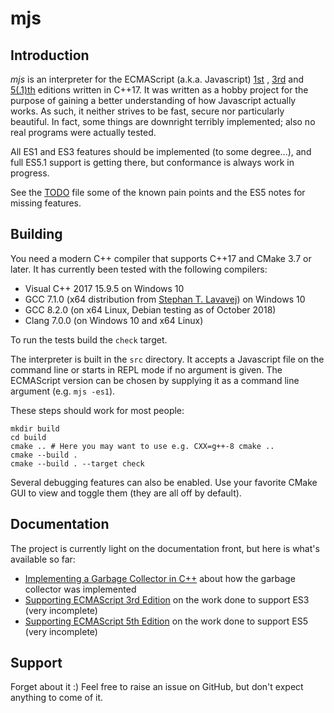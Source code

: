 # mjs

## Introduction
_mjs_ is an interpreter for the ECMAScript (a.k.a. Javascript)
[1st](https://www.ecma-international.org/publications/files/ECMA-ST-ARCH/ECMA-262,%201st%20edition,%20June%201997.pdf)
,
[3rd](http://www.ecma-international.org/publications/files/ECMA-ST-ARCH/ECMA-262,%203rd%20edition,%20December%201999.pdf)
and
[5(.1)th](http://www.ecma-international.org/ecma-262/5.1/ECMA-262.pdf)
editions written in C++17. It was written as a hobby project for the
purpose of gaining a better understanding of how Javascript actually
works. As such, it neither strives to be fast, secure nor particularly
beautiful.  In fact, some things are downright terribly implemented;
also no real programs were actually tested.

All ES1 and ES3 features should be implemented (to some
degree...), and full ES5.1 support is getting there, but conformance is
always work in progress.

See the [TODO](TODO.md) file some of the known pain points and the ES5
notes for missing features.

## Building

You need a modern C++ compiler that supports C++17 and CMake 3.7 or
later. It has currently been tested with the following compilers:

* Visual C++ 2017 15.9.5 on Windows 10
* GCC 7.1.0 (x64 distribution from [Stephan T. Lavavej](https://nuwen.net/mingw.html)) on Windows 10
* GCC 8.2.0 (on x64 Linux, Debian testing as of October 2018)
* Clang 7.0.0 (on Windows 10 and x64 Linux)

To run the tests build the `check` target.

The interpreter is built in the `src` directory. It accepts a Javascript
file on the command line or starts in REPL mode if no argument is given.
The ECMAScript version can be chosen by supplying it as a command line
argument (e.g. `mjs -es1`).

These steps should work for most people:

    mkdir build
    cd build
    cmake .. # Here you may want to use e.g. CXX=g++-8 cmake ..
    cmake --build .
    cmake --build . --target check

Several debugging features can also be enabled. Use your favorite CMake
GUI to view and toggle them (they are all off by default).

## Documentation

The project is currently light on the documentation front, but here is
what's available so far:

* [Implementing a Garbage Collector in
  C++](https://mras0.github.io/mjs/doc/gc/initial.html) about how the
  garbage collector was implemented
* [Supporting ECMAScript 3rd Edition](doc/es3/es3.md) on the work done
  to support ES3 (very incomplete)
* [Supporting ECMAScript 5th Edition](doc/es5/es5.md) on the work done
  to support ES5 (very incomplete)

## Support

Forget about it :) Feel free to raise an issue on GitHub, but don't
expect anything to come of it.
